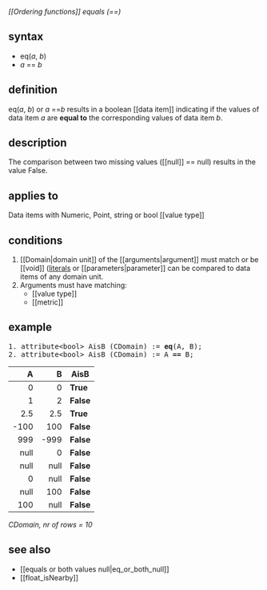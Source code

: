 *[[Ordering functions]] equals (==)*

## syntax

-   eq(*a*, *b*)
-   *a* == *b*

## definition

eq(*a*, *b*) or *a* ==*b* results in a boolean [[data item]] indicating if the values of data item *a* are **equal to** the corresponding values of data item *b*.

## description

The comparison between two missing values ([[null]] == null) results in the value False.

## applies to

Data items with Numeric, Point, string or bool [[value type]]

## conditions

1. [[Domain|domain unit]] of the [[arguments|argument]] must match or be [[void]] ([literals](https://en.wikipedia.org/wiki/Literal_(computer_programming)%7Cliterals) or [[parameters|parameter]] can be compared to data items of any domain unit.
2. Arguments must have matching:
   - [[value type]]
   - [[metric]]

## example

<pre>
1. attribute&lt;bool&gt; AisB (CDomain) := <B>eq</B>(A, B);
2. attribute&lt;bool&gt; AisB (CDomain) := A <B>==</B> B;
</pre>

| A    | B    | **AisB**  |
|-----:|-----:|-----------|
| 0    | 0    | **True**  |
| 1    | 2    | **False** |
| 2.5  | 2.5  | **True**  |
| -100 | 100  | **False** |
| 999  | -999 | **False** |
| null | 0    | **False** |
| null | null | **False** |
| 0    | null | **False** |
| null | 100  | **False** |
| 100  | null | **False** |

*CDomain, nr of rows = 10*

## see also

- [[equals or both values null|eq_or_both_null]]
- [[float_isNearby]]